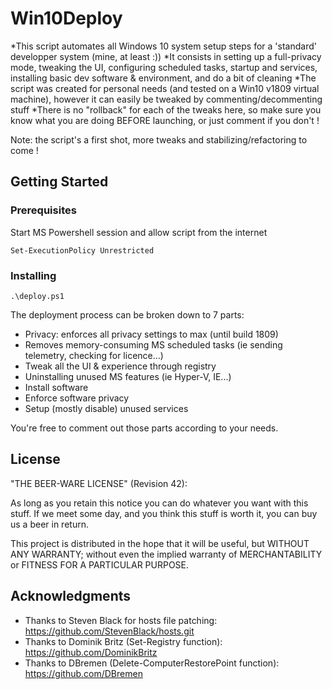 # Win10Deploy

*This script automates all Windows 10 system setup steps for a 'standard' developper system (mine, at least :))
*It consists in setting up a full-privacy mode, tweaking the UI, configuring scheduled tasks, startup and services, installing basic dev software & environment, and do a bit of cleaning
*The script was created for personal needs (and tested on a Win10 v1809 virtual machine), however it can easily be tweaked by commenting/decommenting stuff
*There is no "rollback" for each of the tweaks here, so make sure you know what you are doing BEFORE launching, or just comment if you don't !

Note: the script's a first shot, more tweaks and stabilizing/refactoring to come ! 

## Getting Started

### Prerequisites

Start MS Powershell session and allow script from the internet

```
Set-ExecutionPolicy Unrestricted
```

### Installing

```
.\deploy.ps1
```

The deployment process can be broken down to 7 parts:

* Privacy: enforces all privacy settings to max (until build 1809)
* Removes memory-consuming MS scheduled tasks (ie sending telemetry, checking for licence...)
* Tweak all the UI & experience through registry
* Uninstalling unused MS features (ie Hyper-V, IE...)
* Install software
* Enforce software privacy
* Setup (mostly disable) unused services

You're free to comment out those parts according to your needs.


## License

"THE BEER-WARE LICENSE" (Revision 42):

As long as you retain this notice you can do whatever you want with this
stuff. If we meet some day, and you think this stuff is worth it, you can
buy us a beer in return.

This project is distributed in the hope that it will be useful, but WITHOUT
ANY WARRANTY; without even the implied warranty of MERCHANTABILITY or
FITNESS FOR A PARTICULAR PURPOSE.

## Acknowledgments

* Thanks to Steven Black for hosts file patching: https://github.com/StevenBlack/hosts.git
* Thanks to Dominik Britz (Set-Registry function): https://github.com/DominikBritz
* Thanks to DBremen (Delete-ComputerRestorePoint function): https://github.com/DBremen

